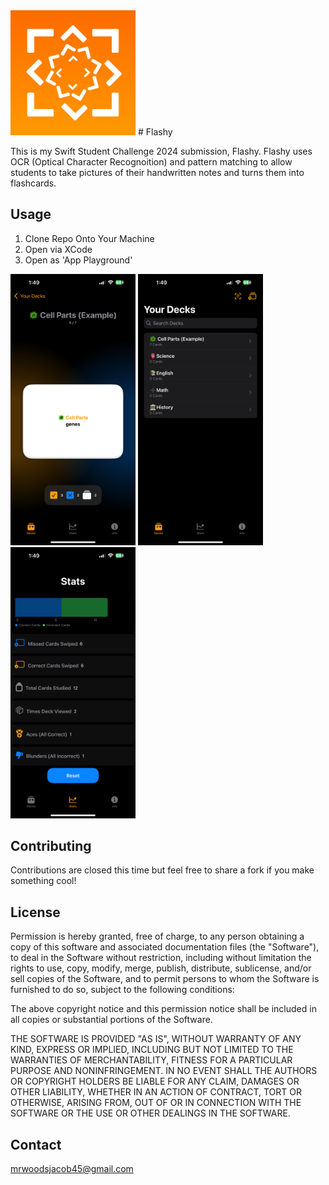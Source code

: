 <img src='https://github.com/JacobWoods19/Flashy/blob/main/FlashyLogo.PNG?raw=true' width='200'>
# Flashy


This is my Swift Student Challenge 2024 submission, Flashy. Flashy uses OCR (Optical Character Recognoition) and pattern matching to allow students to take pictures of their handwritten notes and turns them into flashcards.

## Usage
1. Clone Repo Onto Your Machine
2. Open via XCode
3. Open as 'App Playground'
<img src='https://github.com/JacobWoods19/Flashy/blob/main/FlashySS1.PNG?raw=true' width='200'>
<img src='https://github.com/JacobWoods19/Flashy/blob/main/FlashySS2.PNG?raw=true' width='200'>
<img src='https://github.com/JacobWoods19/Flashy/blob/main/FlashySS3.PNG?raw=true' width='200'>

## Contributing

Contributions are closed this time but feel free to share a fork if you make something cool!

## License

Permission is hereby granted, free of charge, to any person obtaining
a copy of this software and associated documentation files (the
"Software"), to deal in the Software without restriction, including
without limitation the rights to use, copy, modify, merge, publish,
distribute, sublicense, and/or sell copies of the Software, and to
permit persons to whom the Software is furnished to do so, subject to
the following conditions:

The above copyright notice and this permission notice shall be
included in all copies or substantial portions of the Software.

THE SOFTWARE IS PROVIDED "AS IS", WITHOUT WARRANTY OF ANY KIND,
EXPRESS OR IMPLIED, INCLUDING BUT NOT LIMITED TO THE WARRANTIES OF
MERCHANTABILITY, FITNESS FOR A PARTICULAR PURPOSE AND
NONINFRINGEMENT. IN NO EVENT SHALL THE AUTHORS OR COPYRIGHT HOLDERS BE
LIABLE FOR ANY CLAIM, DAMAGES OR OTHER LIABILITY, WHETHER IN AN ACTION
OF CONTRACT, TORT OR OTHERWISE, ARISING FROM, OUT OF OR IN CONNECTION
WITH THE SOFTWARE OR THE USE OR OTHER DEALINGS IN THE SOFTWARE.

## Contact

mrwoodsjacob45@gmail.com
